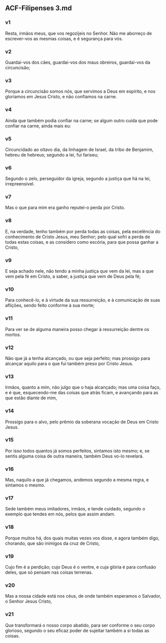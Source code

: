 ## ACF-Filipenses 3.md
### v1
 Resta, irmãos meus, que vos regozijeis no Senhor. Não me aborreço de escrever-vos as mesmas coisas, e é segurança para vós.
### v2
 Guardai-vos dos cães, guardai-vos dos maus obreiros, guardai-vos da circuncisão;
### v3
 Porque a circuncisão somos nós, que servimos a Deus em espírito, e nos gloriamos em Jesus Cristo, e não confiamos na carne.
### v4
 Ainda que também podia confiar na carne; se algum outro cuida que pode confiar na carne, ainda mais eu:
### v5
 Circuncidado ao oitavo dia, da linhagem de Israel, da tribo de Benjamim, hebreu de hebreus; segundo a lei, fui fariseu;
### v6
 Segundo o zelo, perseguidor da igreja, segundo a justiça que há na lei, irrepreensível.
### v7
 Mas o que para mim era ganho reputei-o perda por Cristo.
### v8
 E, na verdade, tenho também por perda todas as coisas, pela excelência do conhecimento de Cristo Jesus, meu Senhor; pelo qual sofri a perda de todas estas coisas, e as considero como escória, para que possa ganhar a Cristo,
### v9
 E seja achado nele, não tendo a minha justiça que vem da lei, mas a que vem pela fé em Cristo, a saber, a justiça que vem de Deus pela fé;
### v10
 Para conhecê-lo, e à virtude da sua ressurreição, e à comunicação de suas aflições, sendo feito conforme à sua morte;
### v11
 Para ver se de alguma maneira posso chegar à ressurreição dentre os mortos.
### v12
 Não que já a tenha alcançado, ou que seja perfeito; mas prossigo para alcançar aquilo para o que fui também preso por Cristo Jesus.
### v13
 Irmãos, quanto a mim, não julgo que o haja alcançado; mas uma coisa faço, e é que, esquecendo-me das coisas que atrás ficam, e avançando para as que estão diante de mim,
### v14
 Prossigo para o alvo, pelo prêmio da soberana vocação de Deus em Cristo Jesus.
### v15
 Por isso todos quantos já somos perfeitos, sintamos isto mesmo; e, se sentis alguma coisa de outra maneira, também Deus vo-lo revelará.
### v16
 Mas, naquilo a que já chegamos, andemos segundo a mesma regra, e sintamos o mesmo.
### v17
 Sede também meus imitadores, irmãos, e tende cuidado, segundo o exemplo que tendes em nós, pelos que assim andam.
### v18
 Porque muitos há, dos quais muitas vezes vos disse, e agora também digo, chorando, que são inimigos da cruz de Cristo,
### v19
 Cujo fim é a perdição; cujo Deus é o ventre, e cuja glória é para confusão deles, que só pensam nas coisas terrenas.
### v20
 Mas a nossa cidade está nos céus, de onde também esperamos o Salvador, o Senhor Jesus Cristo,
### v21
 Que transformará o nosso corpo abatido, para ser conforme o seu corpo glorioso, segundo o seu eficaz poder de sujeitar também a si todas as coisas.
